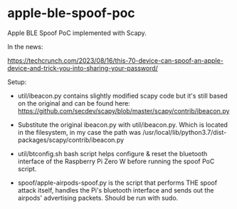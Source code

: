 # apple-ble-spoof-poc

Apple BLE Spoof PoC implemented with Scapy.

In the news:

https://techcrunch.com/2023/08/16/this-70-device-can-spoof-an-apple-device-and-trick-you-into-sharing-your-password/

Setup:

* util/ibeacon.py contains slightly modified scapy code but it's still based on the original and can be found here: https://github.com/secdev/scapy/blob/master/scapy/contrib/ibeacon.py

* Substitute the original ibeacon.py with util/ibeacon.py. Which is located in the filesystem, in my case the path was /usr/local/lib/python3.7/dist-packages/scapy/contrib/ibeacon.py


* util/btconfig.sh bash script helps configure & reset the bluetooth interface of the Raspberry Pi Zero W before running the spoof PoC script.


* spoof/apple-airpods-spoof.py is the script that performs THE spoof attack itself, handles the Pi's bluetooth interface and sends out the airpods' advertising packets. Should be run with sudo.




